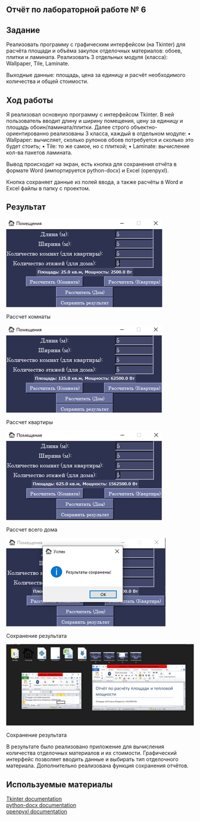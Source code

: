## Отчёт по лабораторной работе № 6

## Задание

Реализовать программу с графическим интерфейсом (на Tkinter) для расчёта площади и объёма закупок отделочных материалов: обоев, плитки и ламината. Реализовать 3 отдельных модуля (класса): Wallpaper, Tile, Laminate.

Выходные данные: площадь, цена за единицу и расчёт необходимого количества и общей стоимости.

## Ход работы

Я реализовал основную программу с интерфейсом Tkinter. В ней пользователь вводит длину и ширину помещения, цену за единицу и площадь обоин/ламината/плитки. Далее строго объектно-ориентированно реализованы 3 класса, каждый в отдельном модуле:
 • Wallpaper: вычисляет, сколько рулонов обоев потребуется и сколько это будет стоить;
 • Tile: то же самое, но с плиткой;
 • Laminate: вычисление кол-ва пакетов ламината.

Вывод происходит на экран, есть кнопка для сохранения отчёта в формате Word (импортируется python-docx) и Excel (openpyxl).

Кнопка сохраняет данные из полей ввода, а также расчёты в Word и Excel файлы в папку с проектом.

## Результат

![](Screenshot_4.png) 

Рассчет комнаты

![](Screenshot_1.png) 

Рассчет квартиры

![](Screenshot_2.png)

Рассчет всего дома

![](Screenshot_3.png) 

Сохранение результата

![](Screenshot_5.png) 

Сохранение результата

В результате было реализовано приложение для вычисления количества отделочных материалов и их стоимости. Графический интерфейс позволяет вводить данные и выбирать тип отделочного материала. Дополнительно реализована функция сохранения отчётов.

## Используемые материалы
[Tkinter documentation](https://docs.python.org/3/library/tkinter.html) <br>
[python-docx documentation](https://python-docx.readthedocs.io/en/latest/) <br>
[openpyxl documentation](https://openpyxl.readthedocs.io/en/stable/) <br>